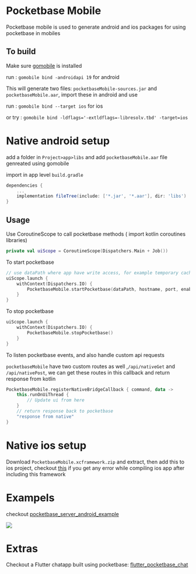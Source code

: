 # Pocketbase Mobile

Pocketbase mobile is used to generate android and ios packages for using pocketbase in mobiles


## To build

Make sure [gomobile](https://pkg.go.dev/golang.org/x/mobile/cmd/gomobile) is installed 

run :  `gomobile bind -androidapi 19` for android

This will generate two files: `pocketbaseMobile-sources.jar` and `pocketbaseMobile.aar`, import these in android and use

run : `gomobile bind --target ios` for ios

or try : `gomobile bind -ldflags='-extldflags=-libresolv.tbd' -target=ios`

# Native android setup

add a folder in `Project>app>libs` and add `pocketbaseMobile.aar` file genreated using gomobile

import in app level `build.gradle`

```gradle
dependencies {
    ...
    implementation fileTree(include: ['*.jar', '*.aar'], dir: 'libs')
}
```

## Usage

Use CoroutineScope to call pocketbase methods ( import kotlin coroutines libraries)

```kotlin
private val uiScope = CoroutineScope(Dispatchers.Main + Job())
```

To start pocketbase

```kotlin
// use dataPath where app have write access, for example temporary cache path `context.cacheDir.absolutePath` or filePath
uiScope.launch {
    withContext(Dispatchers.IO) {
        PocketbaseMobile.startPocketbase(dataPath, hostname, port, enableApiLogs)
    }
}
```

To stop pocketbase

```kotlin
uiScope.launch {
    withContext(Dispatchers.IO) {
        PocketbaseMobile.stopPocketbase()
    }
}
```

To listen pocketbase events, and also handle custom api requests

`pocketbaseMobile` have two custom routes as well ,`/api/nativeGet` and `/api/nativePost`, we can
get these routes in this callback and return response from kotlin

```kotlin
PocketbaseMobile.registerNativeBridgeCallback { command, data ->
    this.runOnUiThread {
        // Update ui from here
    }
    // return response back to pocketbase
    "response from native"
}
```


# Native ios setup

Download `PocketbaseMobile.xcframework.zip` and extract, then add this to ios project, checkout [this](https://github.com/golang/go/issues/58416) if you get any error while compiling ios app after including this framework


# Exampels

checkout [pocketbase_server_android_example](https://github.com/rohitsangwan01/pocketbase_server_android_example)

![](https://github.com/rohitsangwan01/pocketbase_mobile/assets/59526499/ff2c277a-bc9e-456c-b089-42fd264f61e3)


# Extras

Checkout a Flutter chatapp built using pocketbase: [flutter_pocketbase_chat](https://github.com/rohitsangwan01/flutter_pocketbase_chat)


